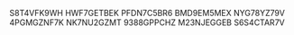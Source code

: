 S8T4VFK9WH
HWF7GETBEK
PFDN7C5BR6
BMD9EM5MEX
NYG78YZ79V
4PGMGZNF7K
NK7NU2GZMT
9388GPPCHZ
M23NJEGGEB
S6S4CTAR7V

